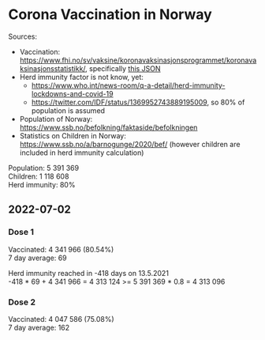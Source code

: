 # Corona Vaccination in Norway

Sources:

- Vaccination: <https://www.fhi.no/sv/vaksine/koronavaksinasjonsprogrammet/koronavaksinasjonsstatistikk/>, specifically [this JSON](https://www.fhi.no/api/chartdata/api/99119)
- Herd immunity factor is not know, yet:
  - <https://www.who.int/news-room/q-a-detail/herd-immunity-lockdowns-and-covid-19>
  - <https://twitter.com/IDF/status/1369952743889195009>, so 80% of population is assumed
- Population of Norway: <https://www.ssb.no/befolkning/faktaside/befolkningen>
- Statistics on Children in Norway: https://www.ssb.no/a/barnogunge/2020/bef/ (however children are included in herd immunity calculation)

Population: 5 391 369  
Children: 1 118 608  
Herd immunity: 80%  

## 2022-07-02

### Dose 1

Vaccinated: 4 341 966 (80.54%)  
7 day average: 69

Herd immunity reached in -418 days on 13.5.2021  
-418 * 69 + 4 341 966 = 4 313 124 >= 5 391 369 * 0.8 = 4 313 096

### Dose 2

Vaccinated: 4 047 586 (75.08%)  
7 day average: 162

